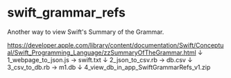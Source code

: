 # swift_grammar_refs
Another way to view Swift's Summary of the Grammar.

https://developer.apple.com/library/content/documentation/Swift/Conceptual/Swift_Programming_Language/zzSummaryOfTheGrammar.html
    ↓
1_webpage_to_json.js -> swift.txt
    ↓
2_json_to_csv.rb -> db.csv
    ↓
3_csv_to_db.rb -> m1.db
    ↓
4_view_db_in_app_SwiftGrammarRefs_v1.zip
   

